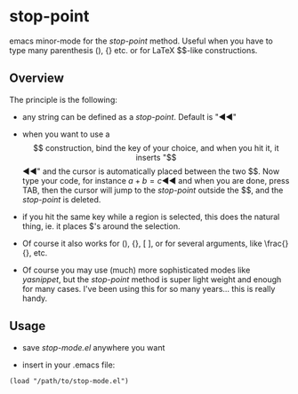 # stop-point

emacs minor-mode for the _stop-point_ method. Useful when you have to
type many parenthesis (), {} etc.  or for LaTeX $$-like constructions.

## Overview

The principle is the following:

* any string can be defined as a _stop-point_. Default is "◀◀"

* when you want to use a $$ construction, bind the key of your choice,
and when you hit it, it inserts "$$◀◀" and the cursor is automatically
placed between the two $$.  Now type your code, for instance $a+b=c$◀◀
and when you are done, press TAB, then the cursor will jump to the
_stop-point_ outside the $$, and the _stop-point_ is deleted.

* if you hit the same key while a region is selected, this does the
  natural thing, ie. it places $'s around the selection.

* Of course it also works for (), {}, \[ \], or for several arguments,
  like \frac{}{}, etc.

* Of course you may use (much) more sophisticated modes like
_yasnippet_, but the _stop-point_ method is super light weight and
enough for many cases.  I've been using this for so many years... this
is really handy.

## Usage

* save *stop-mode.el* anywhere you want

* insert in your .emacs file:

```elisp
(load "/path/to/stop-mode.el")
```
